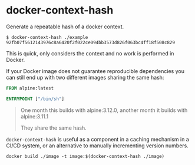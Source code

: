 # docker-context-hash

Generate a repeatable hash of a docker context.

```shell script
$ docker-context-hash ./example
92fb07f5612143976c8a6420f2f022ce094bb3573d826f063bc4ff18f508c829
```

This is quick, only considers the context and no work is performed in Docker.

If your Docker image does not guarantee reproducible dependencies you can still end up with two 
different images sharing the same hash:

```Dockerfile
FROM alpine:latest

ENTRYPOINT ["/bin/sh"]
```

> One month this builds with alpine:3.12.0, another month it builds with alpine:3.11.1
>
> They share the same hash.

`docker-context-hash` is useful as a component in a caching mechanism in a CI/CD system, or an alternative to manually incrementing version numbers.

```shell script
docker build ./image -t image:$(docker-context-hash ./image)
```